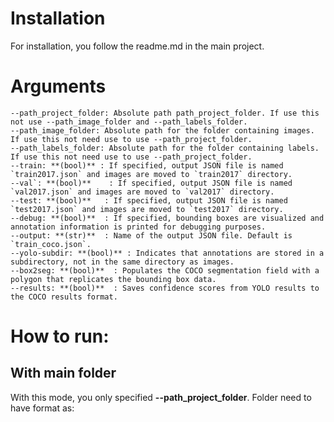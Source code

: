 
# Installation
For installation, you follow the readme.md in the main project.

# Arguments

```
--path_project_folder: Absolute path path_project_folder. If use this not use --path_image_folder and --path_labels_folder.
--path_image_folder: Absolute path for the folder containing images. If use this not need use to use --path_project_folder.
--path_labels_folder: Absolute path for the folder containing labels. If use this not need use to use --path_project_folder.
--train: **(bool)** : If specified, output JSON file is named `train2017.json` and images are moved to `train2017` directory.
--val`: **(bool)**    : If specified, output JSON file is named `val2017.json` and images are moved to `val2017` directory.
--test: **(bool)**   : If specified, output JSON file is named `test2017.json` and images are moved to `test2017` directory.
--debug: **(bool)**  : If specified, bounding boxes are visualized and annotation information is printed for debugging purposes.
--output: **(str)**  : Name of the output JSON file. Default is `train_coco.json`.
--yolo-subdir: **(bool)** : Indicates that annotations are stored in a subdirectory, not in the same directory as images.
--box2seg: **(bool)**  : Populates the COCO segmentation field with a polygon that replicates the bounding box data.
--results: **(bool)**  : Saves confidence scores from YOLO results to the COCO results format.
```

# How to run:

## With main folder
With this mode, you only specified **--path_project_folder**. Folder need to have format as:

